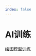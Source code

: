 ```yaml
---
index: false
---
```


# AI训练

[绘图模型训练](AI%E8%AE%AD%E7%BB%83/%E7%BB%98%E5%9B%BE%E6%A8%A1%E5%9E%8B%E8%AE%AD%E7%BB%83.md)